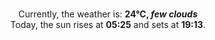 <p  align="center"><br/>Currently, the weather is: <b> 24°C, <i>few clouds</i></b></br>Today, the sun rises at <b>05:25</b> and sets at <b>19:13</b>.</p>